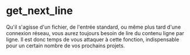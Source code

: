 # get_next_line
Qu'il s'agisse d'un fichier, de l'entrée standard, ou même plus tard d'une connexion réseau, vous aurez toujours besoin de lire du contenu ligne par ligne. Il est donc temps de vous attaquer à cette fonction, indispensable pour un certain nombre de vos prochains projets.

